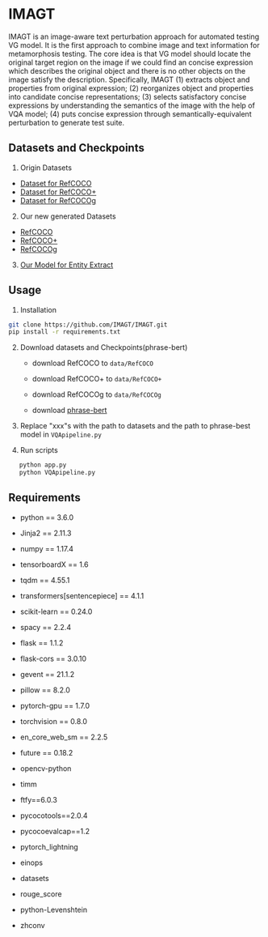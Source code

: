 # IMAGT


IMAGT is an image-aware text perturbation approach for automated testing VG model. It is the first approach to combine image and text information for metamorphosis testing. The core idea is that VG model should locate the original target region on the image if we could find an concise expression which describes the original object and there is no other objects on the image satisfy the description. Specifically, IMAGT (1) extracts object and properties from original expression; (2) reorganizes object and properties into candidate concise representations; (3) selects satisfactory concise expressions by understanding the semantics of the image with the help of VQA model; (4) puts concise expression through semantically-equivalent perturbation to generate test suite.

## Datasets and Checkpoints

1. Origin Datasets
 * <a href="https://ofa-beijing.oss-cn-beijing.aliyuncs.com/datasets/refcoco_data/refcoco_data.zip"> Dataset for RefCOCO </a>
 * <a href="https://ofa-beijing.oss-cn-beijing.aliyuncs.com/datasets/refcocoplus_data/refcocoplus_data.zip"> Dataset for RefCOCO+ </a>
 * <a href="https://ofa-beijing.oss-cn-beijing.aliyuncs.com/datasets/refcocog_data/refcocog_data.zip"> Dataset for RefCOCOg </a>

2. Our new generated Datasets
 * <a href="https://pan.baidu.com/s/1iZJCyPCv28JEZFtYVLf3JQ?pwd=4jk1"> RefCOCO </a>
 * <a href="https://pan.baidu.com/s/1U8oDe_j5PTJODviYxXkosg?pwd=5iet"> RefCOCO+ </a>
 * <a href="https://pan.baidu.com/s/1vy2SKhYfNdYLUJyFH8fnGQ?pwd=6ci5"> RefCOCOg </a>
 
3. <a href="https://pan.baidu.com/s/16Wtwbwv9rAUvVtn1O1KePw?pwd=nnc9"> Our Model for Entity Extract </a>

## Usage

1. Installation
```bash
git clone https://github.com/IMAGT/IMAGT.git
pip install -r requirements.txt
```

2. Download datasets and Checkpoints(phrase-bert)
   * download RefCOCO to `data/RefCOCO`

   * download RefCOCO+ to `data/RefCOCO+`

   * download RefCOCOg to `data/RefCOCOg`

   * download <a href="https://huggingface.co/whaleloops/phrase-bert"> phrase-bert </a>

3. Replace "xxx"s with the path to datasets and the path to phrase-best model in `VQApipeline.py`

4. Run scripts
```bash
   python app.py  
   python VQApipeline.py
```
## Requirements

- python == 3.6.0  

- Jinja2 == 2.11.3  

- numpy == 1.17.4  

- tensorboardX == 1.6  

- tqdm == 4.55.1  

- transformers[sentencepiece] == 4.1.1  

- scikit-learn == 0.24.0  

- spacy == 2.2.4  

- flask == 1.1.2  

- flask-cors == 3.0.10  

- gevent == 21.1.2  

- pillow == 8.2.0  

- pytorch-gpu == 1.7.0  

- torchvision == 0.8.0  

- en_core_web_sm == 2.2.5  

- future == 0.18.2 

- opencv-python

- timm

- ftfy==6.0.3

- pycocotools==2.0.4

- pycocoevalcap==1.2

- pytorch_lightning

- einops

- datasets

- rouge_score

- python-Levenshtein

- zhconv 








